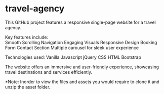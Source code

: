 # travel-agency
This GitHub project features a responsive single-page website for a travel agency. 

Key features include:  
Smooth Scrolling Navigation 
Engaging Visuals 
Responsive Design 
Booking Form 
Contact Section 
Multiple carousel for sleek user experience

Technologies used: 
Vanilla Javascript
jQuery
CSS
HTML
Bootstrap


The website offers an immersive and user-friendly experience, showcasing travel destinations and services efficiently.

*Note: Inorder to view the files and assets you would require to clone it and unzip the asset folder. 
